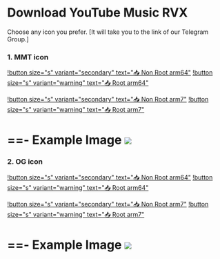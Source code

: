 # Download YouTube Music RVX

Choose any icon you prefer. [It will take you to the link of our Telegram Group.]

### 1. MMT icon
[!button size="s" variant="secondary" text="📥 Non Root arm64"](https://t.me/ReVancedBuildMMT/120973) [!button size="s" variant="warning" text="📥 Root arm64"](https://github.com/kazimmt/RVX-MMT-module/releases/download/09-08/RVX-music-arm64-MMT.zip)

[!button size="s" variant="secondary" text="📥 Non Root arm7"](https://t.me/ReVancedBuildMMT/120974) [!button size="s" variant="warning" text="📥 Root arm7"](https://github.com/kazimmt/RVX-MMT-module/releases/download/09-08/RVX-music-arm7-MMT.zip)

==- Example Image
![](https://raw.githubusercontent.com/kazimmt/RVX-Features/website/assets/icon-difference/mmt.jpg)
===

### 2. OG icon
[!button size="s" variant="secondary" text="📥 Non Root arm64"](https://t.me/ReVancedBuildMMT/120979) [!button size="s" variant="warning" text="📥 Root arm64"](https://github.com/kazimmt/RVX-MMT-module/releases/download/09-08/RVX-music-arm64-OG.zip)

[!button size="s" variant="secondary" text="📥 Non Root arm7"](https://t.me/ReVancedBuildMMT/120980) [!button size="s" variant="warning" text="📥 Root arm7"](https://github.com/kazimmt/RVX-MMT-module/releases/download/09-08/RVX-music-arm7-OG.zip)

==- Example Image
![](https://raw.githubusercontent.com/kazimmt/RVX-Features/website/assets/icon-difference/og.jpg)
===
